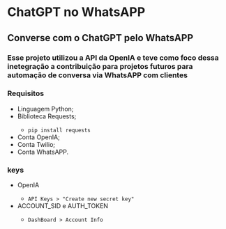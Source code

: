 <h1>ChatGPT no WhatsAPP</h1>
<h2>Converse com o ChatGPT pelo WhatsAPP</h2>
<h3>Esse projeto utilizou a API da OpenIA e teve como foco dessa inetegração a contribuição para projetos futuros para automação de conversa via WhatsAPP com clientes</h3>
<h3>Requisitos</h3>
<ul>
  <li>Linguagem Python;</li>
  <li>Biblioteca Requests;</li>
  <ul>
   <li><code>pip install requests</code></li>
  </ul>
  <li>Conta OpenIA;</li>
  <li>Conta Twilio;</li>
  <li>Conta WhatsAPP.</li>
</ul>
<h3>keys</h3>
<ul>
  <li>OpenIA</li>
  <ul>
   <li><code>API Keys > "Create new secret key"</code></li>
  </ul>
  <li>ACCOUNT_SID e AUTH_TOKEN</li>
  <ul>
   <li><code>DashBoard > Account Info</code></li>
  </ul>
</ul>
